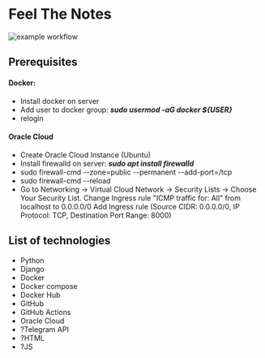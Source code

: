 # Feel The Notes 
![example workflow](https://github.com/filler36/demo-app/actions/workflows/dev_workflow.yml/badge.svg)


## Prerequisites
#### Docker:
- Install docker on server
- Add user to docker group: ***sudo usermod -aG docker ${USER}***
- relogin

#### Oracle Cloud
- Create Oracle Cloud Instance (Ubuntu)
- Install firewalld on server: ***sudo apt install firewalld***
- sudo firewall-cmd --zone=public --permanent --add-port=<port of the app>/tcp
- sudo firewall-cmd --reload
- Go to Networking -> Virtual Cloud Network -> Security Lists -> Choose Your Security List.
Change Ingress rule "ICMP traffic for: All" from localhost to 0.0.0.0/0
Add Ingress rule (Source CIDR: 0.0.0.0/0, IP Protocol: TCP, Destination Port Range: 8000)



## List of technologies
- Python
- Django
- Docker
- Docker compose
- Docker Hub
- GitHub
- GitHub Actions
- Oracle Cloud
- ?Telegram API
- ?HTML
- ?JS